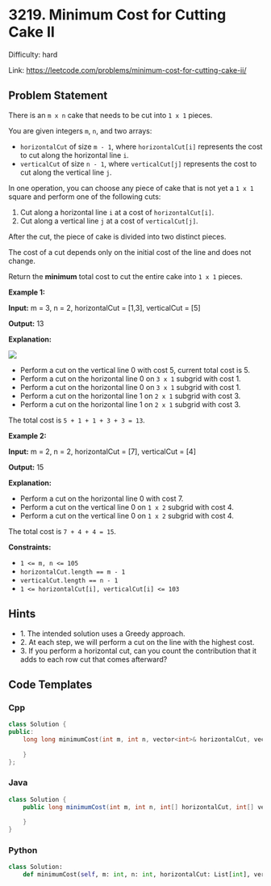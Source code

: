 # 3219. Minimum Cost for Cutting Cake II

Difficulty: hard

Link: https://leetcode.com/problems/minimum-cost-for-cutting-cake-ii/

## Problem Statement

There is an `m x n` cake that needs to be cut into `1 x 1` pieces.

You are given integers `m`, `n`, and two arrays:

* `horizontalCut` of size `m - 1`, where `horizontalCut[i]` represents the cost to cut along the horizontal line `i`.
* `verticalCut` of size `n - 1`, where `verticalCut[j]` represents the cost to cut along the vertical line `j`.

In one operation, you can choose any piece of cake that is not yet a `1 x 1` square and perform one of the following cuts:

1. Cut along a horizontal line `i` at a cost of `horizontalCut[i]`.
2. Cut along a vertical line `j` at a cost of `verticalCut[j]`.

After the cut, the piece of cake is divided into two distinct pieces.

The cost of a cut depends only on the initial cost of the line and does not change.

Return the **minimum** total cost to cut the entire cake into `1 x 1` pieces.

**Example 1:**

**Input:** m \= 3, n \= 2, horizontalCut \= \[1,3], verticalCut \= \[5]

**Output:** 13

**Explanation:**

![](https://assets.leetcode.com/uploads/2024/06/04/ezgifcom-animated-gif-maker-1.gif)

* Perform a cut on the vertical line 0 with cost 5, current total cost is 5\.
* Perform a cut on the horizontal line 0 on `3 x 1` subgrid with cost 1\.
* Perform a cut on the horizontal line 0 on `3 x 1` subgrid with cost 1\.
* Perform a cut on the horizontal line 1 on `2 x 1` subgrid with cost 3\.
* Perform a cut on the horizontal line 1 on `2 x 1` subgrid with cost 3\.

The total cost is `5 + 1 + 1 + 3 + 3 = 13`.

**Example 2:**

**Input:** m \= 2, n \= 2, horizontalCut \= \[7], verticalCut \= \[4]

**Output:** 15

**Explanation:**

* Perform a cut on the horizontal line 0 with cost 7\.
* Perform a cut on the vertical line 0 on `1 x 2` subgrid with cost 4\.
* Perform a cut on the vertical line 0 on `1 x 2` subgrid with cost 4\.

The total cost is `7 + 4 + 4 = 15`.

**Constraints:**

* `1 <= m, n <= 105`
* `horizontalCut.length == m - 1`
* `verticalCut.length == n - 1`
* `1 <= horizontalCut[i], verticalCut[i] <= 103`

## Hints

- 1\. The intended solution uses a Greedy approach.
- 2\. At each step, we will perform a cut on the line with the highest cost.
- 3\. If you perform a horizontal cut, can you count the contribution that it adds to each row cut that comes afterward?

## Code Templates

### Cpp
```cpp
class Solution {
public:
    long long minimumCost(int m, int n, vector<int>& horizontalCut, vector<int>& verticalCut) {
        
    }
};
```

### Java
```java
class Solution {
    public long minimumCost(int m, int n, int[] horizontalCut, int[] verticalCut) {
        
    }
}
```

### Python
```python
class Solution:
    def minimumCost(self, m: int, n: int, horizontalCut: List[int], verticalCut: List[int]) -> int:
        
```

